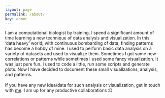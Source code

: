 ```yaml
---
layout: page
permalink: /about/
key: about
---
```


I am a computational biologist by training. I spend a significant amount of time learning a new technique of data analysis and visualization. In this ‘data heavy’ world, with continuous bombarding of data, finding patterns has become a hobby of mine. I used to perform basic data analysis on a variety of datasets and used to visualize them. Sometimes I got some new correlations or patterns while sometimes I used some fancy visualization. It was just pure fun. I used to code a little, run some scripts and generate plots. Now I have decided to document these small visualizations, analysis, and patterns. 
<br><br>
If you have any new idea/data for such analysis or visualization, get in touch with <a href="mailto:rohitsuratekar@gmail.com" target="_blank">me</a>. I am up for any productive collaborations :D